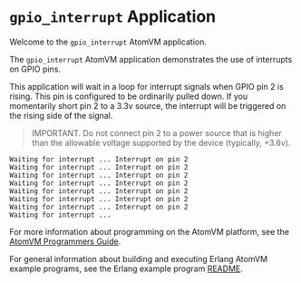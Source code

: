 # `gpio_interrupt` Application

Welcome to the `gpio_interrupt` AtomVM application.

The `gpio_interrupt` AtomVM application demonstrates the use of interrupts on GPIO pins.

This application will wait in a loop for interrupt signals when GPIO pin 2 is rising.  This pin is configured to be ordinarily pulled down.  If you momentarily short pin 2 to a 3.3v source, the interrupt will be triggered on the rising side of the signal.

> IMPORTANT.  Do not connect pin 2 to a power source that is higher than the allowable voltage supported by the device (typically, +3.6v).

    Waiting for interrupt ... Interrupt on pin 2
    Waiting for interrupt ... Interrupt on pin 2
    Waiting for interrupt ... Interrupt on pin 2
    Waiting for interrupt ... Interrupt on pin 2
    Waiting for interrupt ... Interrupt on pin 2
    Waiting for interrupt ... Interrupt on pin 2
    Waiting for interrupt ... Interrupt on pin 2
    Waiting for interrupt ...

For more information about programming on the AtomVM platform, see the [AtomVM Programmers Guide](https://www.atomvm.net/doc/master/programmers-guide.html).

For general information about building and executing Erlang AtomVM example programs, see the Erlang example program [README](../README.md).
